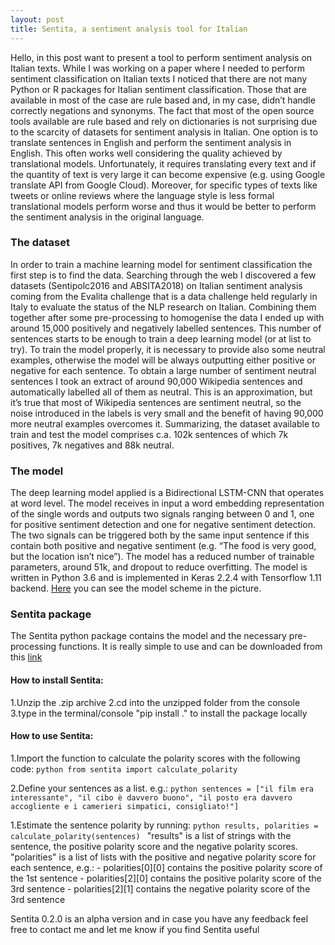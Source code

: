 ```yaml
---
layout: post
title: Sentita, a sentiment analysis tool for Italian
---
```


Hello, in this post want to present a tool to perform sentiment analysis on Italian texts.
While I was working on a paper where I needed to perform sentiment classification on Italian texts 
I noticed that there are not many Python or R packages for Italian sentiment classification. 
Those that are available in most of the case are rule based and, in my case, 
didn’t handle correctly negations and synonyms. The fact that most of the open source tools available 
are rule based and rely on dictionaries is not surprising due to the scarcity of 
datasets for sentiment analysis in Italian. One option is to translate sentences in English 
and perform the sentiment analysis in English. This often works well considering the quality 
achieved by translational models. Unfortunately, it requires translating every text and if the 
quantity of text is very large it can become expensive (e.g. using Google translate API from Google Cloud). 
Moreover, for specific types of texts like tweets or online reviews where the language style is less formal 
translational models perform worse and thus it would be better to perform the sentiment analysis in the original language.

### The dataset
In order to train a machine learning model for sentiment classification the first step is to find the data. 
Searching through the web I discovered a few datasets (Sentipolc2016 and ABSITA2018) on Italian sentiment 
analysis coming from the Evalita challenge that is a data challenge held regularly in Italy to evaluate the 
status of the NLP research on Italian.  Combining them together after some pre-processing to homogenise the 
data I ended up with around 15,000 positively and negatively labelled sentences. This number of sentences 
starts to be enough to train a deep learning model (or at list to try). To train the model properly, it is 
necessary to provide also some neutral examples, otherwise the model will be always outputting either positive 
or negative for each sentence. To obtain a large number of sentiment neutral sentences I took an extract of 
around 90,000 Wikipedia sentences and automatically labelled all of them as neutral. This is an approximation, 
but it’s true that most of Wikipedia sentences are sentiment neutral, so the noise introduced in the labels is 
very small and the benefit of having 90,000 more neutral examples overcomes it.
Summarizing, the dataset available to train and test the model comprises c.a. 102k sentences of which 7k positives, 
7k negatives and 88k neutral.

### The model
The deep learning model applied is a Bidirectional LSTM-CNN that operates at word level. 
The model receives in input a word embedding representation of the single words and outputs 
two signals ranging between 0 and 1, one for positive sentiment detection and one for negative 
sentiment detection. The two signals can be triggered both by the same input sentence if this 
contain both positive and negative sentiment (e.g. “The food is very good, but the location isn’t nice”).
The model has a reduced number of trainable parameters, around 51k, and dropout to reduce overfitting. 
The model is written in Python 3.6 and is implemented in Keras 2.2.4 with Tensorflow 1.11 backend. 
[Here](https://raw.githubusercontent.com/NicGian/nicgian.github.io/master/assets/sentita_lstm-cnn_model_plot.png) you can see the model scheme in the picture. 

### Sentita package
The Sentita python package contains the model and the necessary pre-processing functions. 
It is really simple to use and can be downloaded from this [link](https://drive.google.com/file/d/1s1BW3T_BysAhVZPai-3AUXpb68aYjQTS/view?usp=sharing )

#### How to install Sentita:
1.Unzip the .zip archive
2.cd into the unzipped folder from the console
3.type in the terminal/console "pip install ." to install the package locally

#### How to use Sentita:
1.Import the function to calculate the polarity scores with the following code:
    ```python
    	from sentita import calculate_polarity
    ```
 
2.Define your sentences as a list. e.g.:
    ```python
    	sentences = ["il film era interessante",
    	"il cibo è davvero buono",
    	"il posto era davvero accogliente e i camerieri simpatici, consigliato!"]
    ```

1.Estimate the sentence polarity by running:
    ```python
	results, polarities = calculate_polarity(sentences)
    ```
	"results" is a list of strings with the sentence, the positive polarity score and the negative polarity scores.
	"polarities" is a list of lists with the positive and negative polarity score for each sentence, e.g.:
		- polarities[0][0] contains the positive polarity score of the 1st sentence
		- polarities[2][0] contains the positive polarity score of the 3rd sentence
		- polarities[2][1] contains the negative polarity score of the 3rd sentence


Sentita 0.2.0 is an alpha version and in case you have any feedback feel free to contact me and 
let me know if you find Sentita useful

